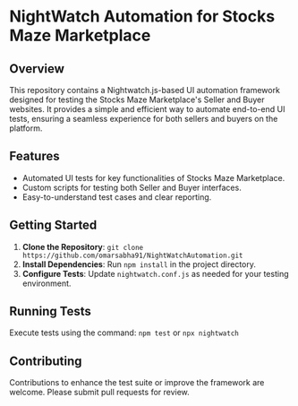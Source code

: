 # NightWatch Automation for Stocks Maze Marketplace

## Overview
This repository contains a Nightwatch.js-based UI automation framework designed for testing the Stocks Maze Marketplace's Seller and Buyer websites. It provides a simple and efficient way to automate end-to-end UI tests, ensuring a seamless experience for both sellers and buyers on the platform.

## Features
- Automated UI tests for key functionalities of Stocks Maze Marketplace.
- Custom scripts for testing both Seller and Buyer interfaces.
- Easy-to-understand test cases and clear reporting.

## Getting Started
1. **Clone the Repository**: `git clone https://github.com/omarsabha91/NightWatchAutomation.git`
2. **Install Dependencies**: Run `npm install` in the project directory.
3. **Configure Tests**: Update `nightwatch.conf.js` as needed for your testing environment.

## Running Tests
Execute tests using the command: `npm test` or `npx nightwatch`

## Contributing
Contributions to enhance the test suite or improve the framework are welcome. Please submit pull requests for review.
